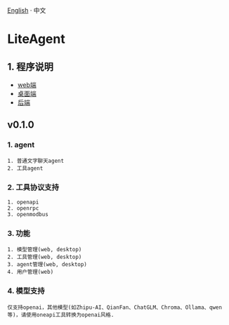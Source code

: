 [English](README.md) · 中文

# LiteAgent
## 1. 程序说明
  - [web端](https://github.com/LiteVar/LiteAgent/tree/master/lite_agent_web/README_zh-CN.md)
  - [桌面端](https://github.com/LiteVar/LiteAgent/tree/master/lite_agent_client/README-zh_CN.md)
  - [后端](https://github.com/LiteVar/LiteAgent/tree/master/lite_agent_backend/README-zh_CN.md)
		
## v0.1.0

### 1. agent
    1. 普通文字聊天agent
    2. 工具agent

### 2. 工具协议支持
    1. openapi
	2. openrpc
	3. openmodbus

### 3. 功能
    1. 模型管理(web, desktop)
    2. 工具管理(web, desktop)
    3. agent管理(web, desktop)
    4. 用户管理(web)

### 4. 模型支持
	仅支持openai，其他模型(如Zhipu-AI、QianFan、ChatGLM、Chroma、Ollama、qwen等)，请使用oneapi工具转换为openai风格.

